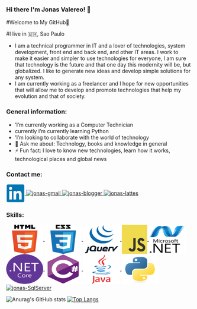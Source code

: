 ### Hi there I'm Jonas Valereo! 👋
#Welcome to My GitHub👋

#I live in :brazil:, Sao Paulo

- I am a technical programmer in IT and a lover of technologies, system development, front end and back end, and other IT areas. I work to make it easier and simpler to use technologies for everyone, I am sure that technology is the future and that one day this modernity will be, but globalized. I like to generate new ideas and develop simple solutions for any system.
- I am currently working as a freelancer and I hope for new opportunities that will allow me to develop and promote technologies that help my evolution and that of society.


### General information:
- ’I’m currently working as a Computer Technician
- currently I’m currently learning Python
- ’I’m looking to collaborate with the world of technology
- 💬 Ask me about: Technology, books and knowledge in general
- ⚡ Fun fact: I love to know new technologies, learn how it works, technological places and global news

### Contact me:

<a href="https://www.linkedin.com/in/jonasvalereo/" target="_blank">
<img align="center" alt="jonas-linkedin" height ="50" width ="50" src ="https://raw.githubusercontent.com/devicons/devicon/master/icons/linkedin/linkedin-original.svg" style="max-width: 100%;">
</a>

<a href="https://www.google.com/intl/pt/gmail/about/" target="_blank">
<img align="center" alt="jonas-gmail" height ="50" width ="60" src ="https://user-images.githubusercontent.com/25933386/116790329-ea1de000-aa89-11eb-8231-7b63bfcf5894.png" style="max-width: 100%;">
</a>

<a href="http://jonasvalereotecnicoinformatica.blogspot.com/" target="_blank">
<img align="center" alt="jonas-blogger" height ="50" width ="65" src ="https://user-images.githubusercontent.com/25933386/116790467-aaa3c380-aa8a-11eb-8c84-c656a3fa8e9f.png" style="max-width: 100%;">
</a>

<a href="http://lattes.cnpq.br/1568460680158402/" target="_blank">
<img align="center" alt="jonas-lattes" height ="48" width ="150" src ="https://user-images.githubusercontent.com/25933386/116789880-9f9b6400-aa87-11eb-9a6e-c8947d5511c9.png" style="max-width: 100%;">
</a>

### Skills:

<a href="#">
<img align="center"  alt="jonas-html5" height ="80" width ="100" src ="https://raw.githubusercontent.com/devicons/devicon/master/icons/html5/html5-original-wordmark.svg" style="max-width: 100%;"></img>
</a>

<a href="#">
<img align="center"  alt="jonas-css" height ="80" width ="100" src ="https://raw.githubusercontent.com/devicons/devicon/master/icons/css3/css3-original-wordmark.svg" style="max-width: 100%;"></img>
</a>

<a href="#">
<img align="center"  alt="jonas-jquery" height ="80" width ="100" src ="https://raw.githubusercontent.com/devicons/devicon/master/icons/jquery/jquery-original-wordmark.svg" style="max-width: 100%;"></img>
</a>

<a href="#">
<img align="center"  alt="jonas-js" height ="80" width ="70" src ="https://raw.githubusercontent.com/devicons/devicon/master/icons/javascript/javascript-original.svg" style="max-width: 100%;"></img>
</a>
  
<a href="#">
<img align="center"  alt="jonas-.net" height ="80" width ="100" src ="https://raw.githubusercontent.com/devicons/devicon/master/icons/dot-net/dot-net-original-wordmark.svg" style="max-width: 100%;"></img>
</a>
 
<a href="#">
<img align="center"  alt="jonas-.NetCore" height ="80" width ="100" src ="https://raw.githubusercontent.com/devicons/devicon/master/icons/dotnetcore/dotnetcore-original.svg" style="max-width: 100%;"></img>
</a>
 
<a href="#">
<img align="center"  alt="jonas-C#" height ="80" width ="100" src ="https://raw.githubusercontent.com/devicons/devicon/master/icons/csharp/csharp-original.svg" style="max-width: 100%;"></img>
</a>

<a href="#">
<img align="center"  alt="jonas-Java" height ="80" width ="100" src ="https://raw.githubusercontent.com/devicons/devicon/master/icons/java/java-original-wordmark.svg" style="max-width: 100%;"></img>
</a>

<a href="#">
<img align="center"  alt="jonas-Python" height ="80" width ="100" src ="https://raw.githubusercontent.com/devicons/devicon/master/icons/python/python-original.svg" style="max-width: 100%;"></img>
</a>

<a href="#">
<img align="center"  alt="jonas-SqlServer" height ="80" width ="100" src ="https://user-images.githubusercontent.com/25933386/116798880-58829280-aaca-11eb-9b9f-7460afb6e255.png" style="max-width: 100%;"></img>
</a>



![Anurag's GitHub stats](https://github-readme-stats.vercel.app/api?username=jvalereo&show_icons=true&theme=radical)
[![Top Langs](https://github-readme-stats.vercel.app/api/top-langs/?username=jvalereo&layout=compact&theme=dark)](https://github.com/jvalereo/github-readme-stats)
